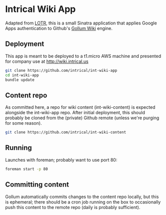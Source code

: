 # Intrical Wiki App
Adapted from [LOTR](https://github.com/arbales/lotr), this is a small Sinatra application that applies Google Apps authentication to Github's [Gollum Wiki](https://github.com/github/gollum) engine.

## Deployment
This app is meant to be deployed to a t1.micro AWS machine and presented for company use at http://wiki.intrical.us

```bash
git clone https://github.com/intrical/int-wiki-app
cd int-wiki-app
bundle update
```
## Content repo
As committed here, a repo for wiki content (int-wiki-content) is expected alongside the int-wiki-app repo. After initial deployment, this should probably be cloned from the (private) Github remote (unless we're purging for some reason).

```bash
git clone https://github.com/intrical/int-wiki-content
```

## Running
Launches with foreman; probably want to use port 80:

```bash
foreman start -p 80
```

## Committing content
Gollum automatically commits changes to the content repo locally, but this is ephemeral; there should be a cron job running on the box to occasionally push this content to the remote repo (daily is probably sufficient).
